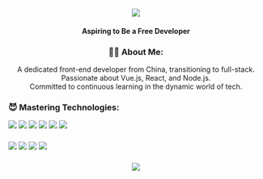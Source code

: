 <h1 align="center">
    <img src="https://readme-typing-svg.herokuapp.com?size=24&color=A71CF7FF&center=true&lines=Hi，I'm+XiDongDong+👋;Full-Stack+Aspirations+🚀;Passionate+About+Vue+ +React;Always+Learning+Growing+🌱">
</h1>

<h4 align="center"><strong>Aspiring to Be a Free Developer</strong></h4>

<h3 align="center">👨‍💻 About Me:</h3>
<p align="center">
    A dedicated front-end developer from China, transitioning to full-stack. <br>
    Passionate about Vue.js, React, and Node.js. <br>
    Committed to continuous learning in the dynamic world of tech.
</p>

<h3>😈 Mastering Technologies:</h3>
<div align="left">
  <img src="https://img.shields.io/badge/-Vue-42b883?style=flat-square&logo=Vue.js&logoColor=white"></img>
  <img src="https://img.shields.io/badge/-Vite-5468ff?style=flat-square&logo=Vite&logoColor=white"></img>
  <img src="https://img.shields.io/badge/-React-61DAFB?style=flat-square&logo=React&logoColor=white"></img>
  <img src="https://img.shields.io/badge/-Next.js-black?style=flat-square&logo=Next.js&logoColor=white"></img>
  <img src="https://img.shields.io/badge/-TypeScript-235a97?style=flat-square&logo=TypeScript&logoColor=white"></img>
  <img src="https://img.shields.io/badge/-TailwindCSS-0EA5E9?style=flat-square&logo=Tailwind%20CSS&logoColor=white"></img>
</div>
<h3></h3>
<div align="left">
  <img src="https://img.shields.io/badge/-NestJS-ea2845?style=flat-square&logo=nestjs&logoColor=white"></img>
  <img src="https://img.shields.io/badge/-MySQL-4479A1?style=flat-square&logo=mysql&logoColor=white"></img>
  <img src="https://img.shields.io/badge/-SQLite-003B57?style=flat-square&logo=sqlite&logoColor=white"></img>
  <img src="https://img.shields.io/badge/-MongoDB-00ED64?style=flat-square&logo=MongoDB&logoColor=white"></img>
</div>

<h3></h3>

<div align="center">
  <img src="https://github-readme-stats.vercel.app/api?username=xidongdong-153&show_icons=true&theme=radical" />
</div>
